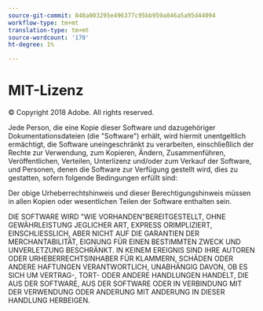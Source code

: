 ```yaml
---
source-git-commit: 848a003295e496377c95bb959a846a5a95d44094
workflow-type: tm+mt
translation-type: tm+mt
source-wordcount: '170'
ht-degree: 1%

---
```

# MIT-Lizenz

© Copyright 2018 Adobe. All rights reserved.

Jede Person, die eine Kopie dieser Software und dazugehöriger Dokumentationsdateien (die &quot;Software&quot;) erhält, wird hiermit unentgeltlich ermächtigt, die Software uneingeschränkt zu verarbeiten, einschließlich der Rechte zur Verwendung, zum Kopieren, Ändern, Zusammenführen, Veröffentlichen, Verteilen, Unterlizenz und/oder zum Verkauf der Software, und Personen, denen die Software zur Verfügung gestellt wird, dies zu gestatten, sofern folgende Bedingungen erfüllt sind:

Der obige Urheberrechtshinweis und dieser Berechtigungshinweis müssen in allen Kopien oder wesentlichen Teilen der Software enthalten sein.

DIE SOFTWARE WIRD &quot;WIE VORHANDEN&quot;BEREITGESTELLT, OHNE GEWÄHRLEISTUNG JEGLICHER ART, EXPRESS ORIMPLIZIERT, EINSCHLIESSLICH, ABER NICHT AUF DIE GARANTIEN DER MERCHANTABILITÄT, EIGNUNG FÜR EINEN BESTIMMTEN ZWECK UND UNVERLETZUNG BESCHRÄNKT. IN KEINEM EREIGNIS SIND IHRE AUTOREN ODER URHEBERRECHTSINHABER FÜR KLAMMERN, SCHÄDEN ODER ANDERE HAFTUNGEN VERANTWORTLICH, UNABHÄNGIG DAVON, OB ES SICH UM VERTRAG-, TORT- ODER ANDERE HANDLUNGEN HANDELT, DIE AUS DER SOFTWARE, AUS DER SOFTWARE ODER IN VERBINDUNG MIT DER VERWENDUNG ODER ANDERUNG MIT ANDERUNG IN DIESER HANDLUNG HERBEIGEN.
